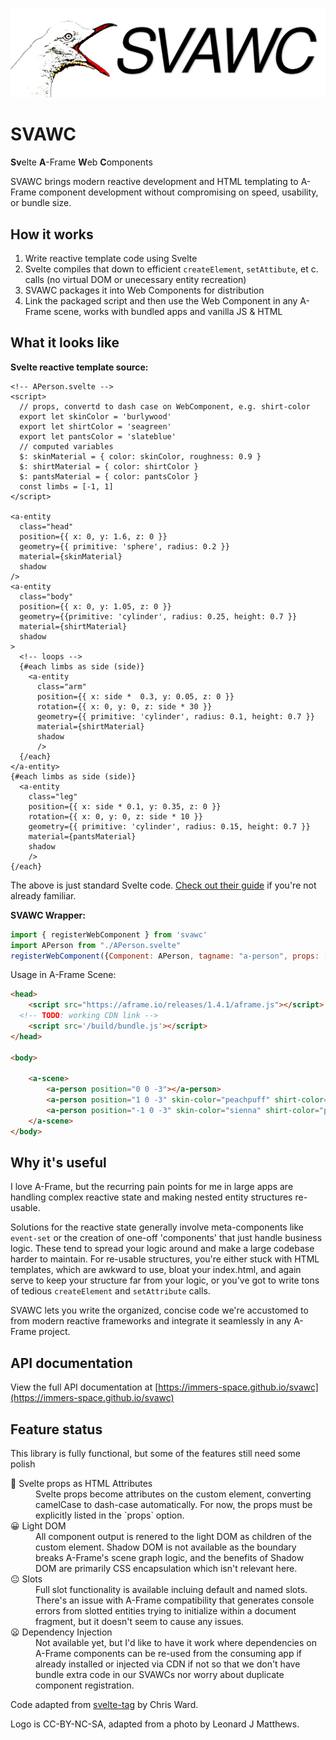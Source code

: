 ![logo - cartoon seagul with a wide open beak and the letters S V A W C](./readme_files/svawc%20logo.png)

# SVAWC

**Sv**elte **A**-Frame **W**eb **C**omponents

SVAWC brings modern reactive development and HTML templating to A-Frame component development without compromising on speed, usability, or bundle size. 

## How it works

1. Write reactive template code using Svelte
1. Svelte compiles that down to efficient `createElement`, `setAttibute`, et c. calls (no virtual DOM or unecessary entity recreation)
2. SVAWC packages it into Web Components for distribution
3. Link the packaged script and then use the Web Component in any A-Frame scene, works with bundled apps and vanilla JS & HTML

## What it looks like

**Svelte reactive template source:**

```Svelte
<!-- APerson.svelte -->
<script>
  // props, convertd to dash case on WebComponent, e.g. shirt-color
  export let skinColor = 'burlywood'
  export let shirtColor = 'seagreen'
  export let pantsColor = 'slateblue'
  // computed variables
  $: skinMaterial = { color: skinColor, roughness: 0.9 }
  $: shirtMaterial = { color: shirtColor }
  $: pantsMaterial = { color: pantsColor }
  const limbs = [-1, 1]
</script>

<a-entity
  class="head" 
  position={{ x: 0, y: 1.6, z: 0 }}
  geometry={{ primitive: 'sphere', radius: 0.2 }}
  material={skinMaterial}
  shadow
/>
<a-entity
  class="body"
  position={{ x: 0, y: 1.05, z: 0 }}
  geometry={{primitive: 'cylinder', radius: 0.25, height: 0.7 }}
  material={shirtMaterial}
  shadow
>
  <!-- loops -->
  {#each limbs as side (side)}
    <a-entity
      class="arm"
      position={{ x: side *  0.3, y: 0.05, z: 0 }}
      rotation={{ x: 0, y: 0, z: side * 30 }}
      geometry={{ primitive: 'cylinder', radius: 0.1, height: 0.7 }}
      material={shirtMaterial}
      shadow
      />
  {/each}
</a-entity>
{#each limbs as side (side)}
  <a-entity
    class="leg"
    position={{ x: side * 0.1, y: 0.35, z: 0 }}
    rotation={{ x: 0, y: 0, z: side * 10 }}
    geometry={{ primitive: 'cylinder', radius: 0.15, height: 0.7 }}
    material={pantsMaterial}
    shadow
    />
{/each}
```

The above is just standard Svelte code.
[Check out their guide](https://svelte.dev/tutorial/basics) if you're not already familiar.

**SVAWC Wrapper:**

```js
import { registerWebComponent } from 'svawc'
import APerson from "./APerson.svelte"
registerWebComponent({Component: APerson, tagname: "a-person", props: ["skinColor", "shirtColor", "pantsColor"] })
```


Usage in A-Frame Scene:

```html
<head>
	<script src="https://aframe.io/releases/1.4.1/aframe.js"></script>
  <!-- TODO: working CDN link -->
	<script src='/build/bundle.js'></script>
</head>

<body>

	<a-scene>
		<a-person position="0 0 -3"></a-person>
		<a-person position="1 0 -3" skin-color="peachpuff" shirt-color="grey" pants-color="darkgrey"></a-person>
		<a-person position="-1 0 -3" skin-color="sienna" shirt-color="pink" pants-color="white"></a-person>
	</a-scene>
</body>
```

<!-- TODO: [Try it out]() -->

## Why it's useful

I love A-Frame, but the recurring pain points for me in large apps are handling complex reactive state
and making nested entity structures re-usable.

Solutions for the reactive state generally involve meta-components
like `event-set` or the creation of one-off 'components' that just handle business logic.
These tend to spread your logic around and make a large codebase harder to maintain.
For re-usable structures, you're either stuck with HTML templates, which are awkward to use, bloat your index.html,
and again serve to keep your structure far from your logic, or you've got to write tons of tedious
`createElement` and `setAttribute` calls.

SVAWC lets you write the organized, concise code we're accustomed to from modern
reactive frameworks and integrate it seamlessly in any A-Frame project.

## API documentation

View the full API documentation at
[https://immers-space.github.io/svawc](https://immers-space.github.io/svawc)

## Feature status

This library is fully functional, but some of the features still need some polish

<dl>
  <dt>🙂 Svelte props as HTML Attributes</dt>
  <dd>
    Svelte props become attributes on the custom element, converting camelCase to dash-case
    automatically. For now, the props must be explicitly listed in the `props` option.
  </dd>
  <dt>😀 Light DOM</dt>
  <dd>
    All component output is renered to the light DOM as children of the custom element.
    Shadow DOM is not available as the boundary breaks A-Frame's scene graph logic,
    and the benefits of Shadow DOM are primarily CSS encapsulation which isn't relevant here.
  </dd>
  <dt>😐 Slots</dt>
  <dd>
    Full slot functionality is available incluing default and named slots.
    There's an issue with A-Frame compatibility that generates console errors from slotted
    entities trying to initialize within a document fragment, but it doesn't seem to cause
    any issues.
  </dd>
  <dt>😦 Dependency Injection</dt>
  <dd>
    Not available yet, but I'd like to have it work where dependencies on A-Frame components can be
    re-used from the consuming app if already installed or injected via CDN if not so that we don't
    have bundle extra code in our SVAWCs nor worry about duplicate component registration.
  </dd>
</dl>


Code adapted from [svelte-tag](https://github.com/crisward/svelte-tag) by Chris Ward.

Logo is CC-BY-NC-SA, adapted from a photo by Leonard J Matthews. 
